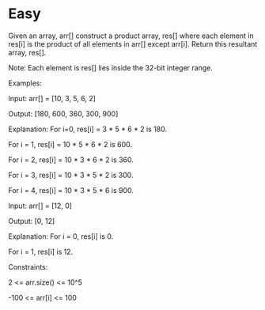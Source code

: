 # Easy

Given an array, arr[] construct a product array, res[] where each element in res[i] is the product of all elements in arr[] except arr[i]. Return this resultant array, res[].

Note: Each element is res[] lies inside the 32-bit integer range.

Examples:

Input: arr[] = [10, 3, 5, 6, 2]

Output: [180, 600, 360, 300, 900]

Explanation: For i=0, res[i] = 3 * 5 * 6 * 2 is 180.

For i = 1, res[i] = 10 * 5 * 6 * 2 is 600.

For i = 2, res[i] = 10 * 3 * 6 * 2 is 360.

For i = 3, res[i] = 10 * 3 * 5 * 2 is 300.

For i = 4, res[i] = 10 * 3 * 5 * 6 is 900.

Input: arr[] = [12, 0]

Output: [0, 12]

Explanation: For i = 0, res[i] is 0.

For i = 1, res[i] is 12.


Constraints:

2 <= arr.size() <= 10^5

-100 <= arr[i] <= 100
